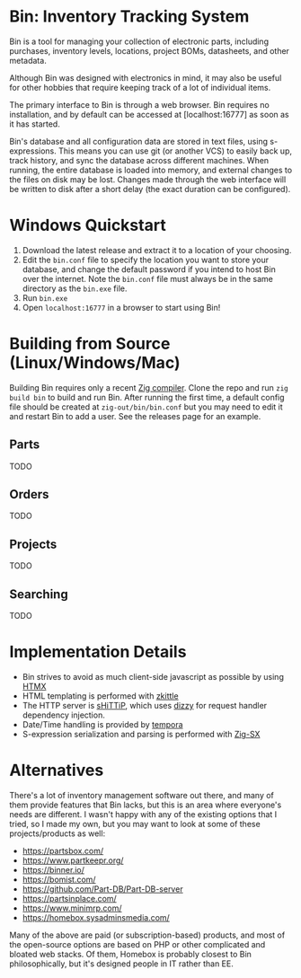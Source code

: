 # Bin: Inventory Tracking System

Bin is a tool for managing your collection of electronic parts, including purchases, inventory levels, locations, project BOMs, datasheets, and other metadata.

Although Bin was designed with electronics in mind, it may also be useful for other hobbies that require keeping track of a lot of individual items.

The primary interface to Bin is through a web browser.  Bin requires no installation, and by default can be accessed at [localhost:16777] as soon as it has started.

Bin's database and all configuration data are stored in text files, using s-expressions.  This means you can use git (or another VCS) to easily back up, track history, and sync the database across different machines.  When running, the entire database is loaded into memory, and external changes to the files on disk may be lost.  Changes made through the web interface will be written to disk after a short delay (the exact duration can be configured).

# Windows Quickstart

1. Download the latest release and extract it to a location of your choosing.
1. Edit the `bin.conf` file to specify the location you want to store your database, and change the default password if you intend to host Bin over the internet.  Note the `bin.conf` file must always be in the same directory as the `bin.exe` file.
1. Run `bin.exe`
1. Open `localhost:16777` in a browser to start using Bin!

# Building from Source (Linux/Windows/Mac)

Building Bin requires only a recent [Zig compiler](https://ziglang.org/download/).  Clone the repo and run `zig build bin` to build and run Bin.  After running the first time, a default config file should be created at `zig-out/bin/bin.conf` but you may need to edit it and restart Bin to add a user.  See the releases page for an example.





## Parts
TODO

## Orders
TODO

## Projects
TODO

## Searching
TODO


# Implementation Details
* Bin strives to avoid as much client-side javascript as possible by using [HTMX](https://htmx.org)
* HTML templating is performed with [zkittle](https://github.com/bcrist/zkittle)
* The HTTP server is [sHiTTiP](https://github.com/bcrist/shittip), which uses [dizzy](https://github.com/bcrist/dizzy) for request handler dependency injection.
* Date/Time handling is provided by [tempora](https://github.com/bcrist/tempora)
* S-expression serialization and parsing is performed with [Zig-SX](https://github.com/bcrist/Zig-SX)

# Alternatives
There's a lot of inventory management software out there, and many of them provide features that Bin lacks, but this is an area where everyone's needs are different.  I wasn't happy with any of the existing options that I tried, so I made my own, but you may want to look at some of these projects/products as well:

* https://partsbox.com/
* https://www.partkeepr.org/
* https://binner.io/
* https://bomist.com/
* https://github.com/Part-DB/Part-DB-server
* https://partsinplace.com/
* https://www.minimrp.com/
* https://homebox.sysadminsmedia.com/

Many of the above are paid (or subscription-based) products, and most of the open-source options are based on PHP or other complicated and bloated web stacks.  Of them, Homebox is probably closest to Bin philosophically, but it's designed people in IT rather than EE.